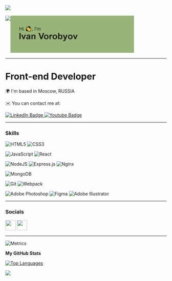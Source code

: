![](https://komarev.com/ghpvc/?username=VanVorobyov&color=green)


  <div id="promo" align="left" style="display: flex">
    <a><img src="https://media.tenor.com/6JptszQgCnkAAAAi/text-work.gif" width="20%"/></a>
    <a><img src="https://github.com/VanVorobyov/VanVorobyov/blob/main/header.png?raw=true" width="79%"/></a>
  </div>






-------------

Front-end Developer
=====

  <div id="contact" align="left">
  <p>🌍  I'm based in Moscow, RUSSIA</p>
  <p>✉️  You can contact me at:</p>
  <a href="https://t.me/vanvorobyov" target="_blank">
    <img src="https://img.shields.io/badge/telegram-@vanvorobyov-blue?style=for-the-badge&logo=telegram&logoColor=white" alt="LinkedIn Badge"/>
  </a>
  <a href="mailto:ya@ivanvorobev.ru" target="_blank">
    <img src="https://img.shields.io/badge/email-ya@ivanvorobev.ru-yellow?style=for-the-badge&logo=minutemailer&logoColor=white" alt="Youtube Badge"/>
  </a>
  </div>
  

-------------


### Skills

![HTML5](https://img.shields.io/badge/html5-%23E34F26.svg?style=for-the-badge&logo=html5&logoColor=white)
![CSS3](https://img.shields.io/badge/css3-%231572B6.svg?style=for-the-badge&logo=css3&logoColor=white)

![JavaScript](https://img.shields.io/badge/javascript-%23323330.svg?style=for-the-badge&logo=javascript&logoColor=%23F7DF1E)
![React](https://img.shields.io/badge/react-%2320232a.svg?style=for-the-badge&logo=react&logoColor=%2361DAFB)

![NodeJS](https://img.shields.io/badge/node.js-6DA55F?style=for-the-badge&logo=node.js&logoColor=white)
![Express.js](https://img.shields.io/badge/express.js-%23404d59.svg?style=for-the-badge&logo=express&logoColor=%2361DAFB)
![Nginx](https://img.shields.io/badge/nginx-%23009639.svg?style=for-the-badge&logo=nginx&logoColor=white)

![MongoDB](https://img.shields.io/badge/MongoDB-%234ea94b.svg?style=for-the-badge&logo=mongodb&logoColor=white)

![Git](https://img.shields.io/badge/git-%23F05033.svg?style=for-the-badge&logo=git&logoColor=white)
![Webpack](https://img.shields.io/badge/webpack-%238DD6F9.svg?style=for-the-badge&logo=webpack&logoColor=black)

![Adobe Photoshop](https://img.shields.io/badge/adobe%20photoshop-%2331A8FF.svg?style=for-the-badge&logo=adobe%20photoshop&logoColor=white)
![Figma](https://img.shields.io/badge/figma-%23F24E1E.svg?style=for-the-badge&logo=figma&logoColor=white)
![Adobe Illustrator](https://img.shields.io/badge/adobe%20illustrator-%23FF9A00.svg?style=for-the-badge&logo=adobe%20illustrator&logoColor=white)

----------

### Socials

<p align="left"> <a href="https://www.github.com/VanVorobyov" target="_blank" rel="noreferrer"><img src="https://raw.githubusercontent.com/danielcranney/readme-generator/main/public/icons/socials/github.svg" width="32" height="32" /></a> <a href="http://www.instagram.com/vanxvan" target="_blank" rel="noreferrer"><img src="https://raw.githubusercontent.com/danielcranney/readme-generator/main/public/icons/socials/instagram.svg" width="32" height="32" /></a></p>

----------


![Metrics](https://metrics.lecoq.io/VanVorobyov?template=classic&base.header=0&base.activity=0&base.community=0&base.repositories=0&base.metadata=0&isocalendar=1&base=header%2C%20activity%2C%20community%2C%20repositories%2C%20metadata&base.indepth=false&base.hireable=false&base.skip=false&isocalendar=false&isocalendar.duration=half-year&config.timezone=Europe%2FMoscow)
<p align="left">
<b align="left">My GitHub Stats</b>
</p>
<p align="left">
<a href="https://github.com/VanVorobyov" align="center"><img src="https://github-readme-stats.vercel.app/api/top-langs/?username=VanVorobyov&langs_count=10&title_color=0891b2&text_color=ffffff&icon_color=0891b2&bg_color=1c1917&hide_border=true&locale=en&custom_title=Top%20%Languages" alt="Top Languages" /></a>
</p>


<p align="left">
<img src="https://capsule-render.vercel.app/api?type=waving&color=gradient&height=80&section=footer"/>
</p>
